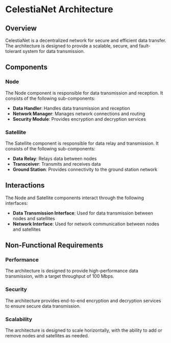 # CelestiaNet Architecture

## Overview

CelestiaNet is a decentralized network for secure and efficient data transfer. The architecture is designed to provide a scalable, secure, and fault-tolerant system for data transmission.

## Components

### Node

The Node component is responsible for data transmission and reception. It consists of the following sub-components:

* **Data Handler**: Handles data transmission and reception
* **Network Manager**: Manages network connections and routing
* **Security Module**: Provides encryption and decryption services

### Satellite

The Satellite component is responsible for data relay and transmission. It consists of the following sub-components:

* **Data Relay**: Relays data between nodes
* **Transceiver**: Transmits and receives data
* **Ground Station**: Provides connectivity to the ground station network

## Interactions

The Node and Satellite components interact through the following interfaces:

* **Data Transmission Interface**: Used for data transmission between nodes and satellites
* **Network Interface**: Used for network communication between nodes and satellites

## Non-Functional Requirements

### Performance

The architecture is designed to provide high-performance data transmission, with a target throughput of 100 Mbps.

### Security

The architecture provides end-to-end encryption and decryption services to ensure secure data transmission.

### Scalability

The architecture is designed to scale horizontally, with the ability to add or remove nodes and satellites as needed.
